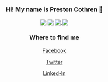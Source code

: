 <h3 align="center" > Hi! My name is Preston Cothren 👋 </h3>

<p align="center">
  
<img align="center" src="https://github-readme-stats.vercel.app/api?username=Pcothren&show_icons=true&count_private=true&show_icons=true&theme=dracula">

<img align="center" src="https://github-readme-stats.vercel.app/api/top-langs/?username=hoffstadt&layout=compact&card_width=250&langs_count=6&theme=dracula">
  
<a href="https://github.com/hoffstadt/DearPyGui">
  <img align="center" src="https://github-readme-stats.vercel.app/api/pin/?username=hoffstadt&repo=DearPyGui&theme=dracula">
</a>

<a href="https://github.com/Pcothren/DearPyGui-Examples">
  <img align="center" src="https://github-readme-stats.vercel.app/api/pin/?username=Pcothren&repo=DearPyGui-Examples&theme=dracula">
</a>

</p>

<h3 align="center" > Where to find me </h3>

<a href="https://www.facebook.com/preston.cothren.9">
  <p align="center"> Facebook </p>
</a>

<a href="https://twitter.com/toulaboy3">
  <p align="center"> Twitter </p>
</a>

<a href="https://www.linkedin.com/in/preston-cothren-00824190/">
  <p align="center"> Linked-In </p>
</a>
